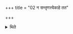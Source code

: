 +++
title = "02 न सन्तृणत्त्येकाहे तत"

+++

<details><summary>थिते</summary>

न सन्तृणत्त्येकाहे । तत ऊर्ध्वं सन्तृद्ये २
</details>

